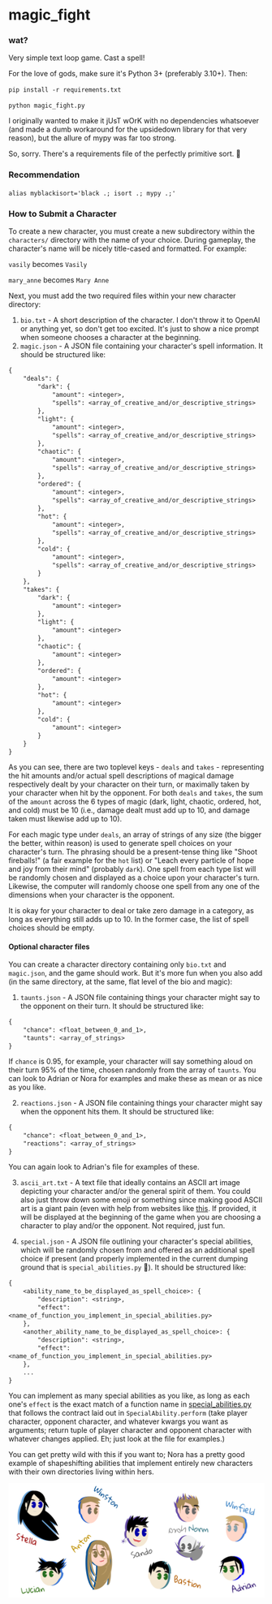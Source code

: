 # magic_fight

### wat?

Very simple text loop game. Cast a spell!

For the love of gods, make sure it's Python 3+ (preferably 3.10+). Then:

`pip install -r requirements.txt`

`python magic_fight.py`

I originally wanted to make it jUsT wOrK with no dependencies whatsoever (and
made a dumb workaround for the upsidedown library for that very reason), but the allure
of mypy was far too strong.

So, sorry. There's a requirements file of the perfectly primitive sort. 🤪

### Recommendation

`alias myblackisort='black .; isort .; mypy .;'`

### How to Submit a Character

To create a new character, you must create a new subdirectory within the `characters/`
directory with the name of your choice. During gameplay, the character's name will
be nicely title-cased and formatted. For example:

`vasily` becomes `Vasily`

`mary_anne` becomes `Mary Anne`

Next, you must add the two required files within your new character directory:

1. `bio.txt` - A short description of the character. I don't throw it to OpenAI or anything
yet, so don't get too excited. It's just to show a nice prompt when someone chooses a character
at the beginning.
2. `magic.json` - A JSON file containing your character's spell information. It should
be structured like:

```
{
    "deals": {
        "dark": {
            "amount": <integer>,
            "spells": <array_of_creative_and/or_descriptive_strings>
        },
        "light": {
            "amount": <integer>,
            "spells": <array_of_creative_and/or_descriptive_strings>
        },
        "chaotic": {
            "amount": <integer>,
            "spells": <array_of_creative_and/or_descriptive_strings>
        },
        "ordered": {
            "amount": <integer>,
            "spells": <array_of_creative_and/or_descriptive_strings>
        },
        "hot": {
            "amount": <integer>,
            "spells": <array_of_creative_and/or_descriptive_strings>
        },
        "cold": {
            "amount": <integer>,
            "spells": <array_of_creative_and/or_descriptive_strings>
        }
    },
    "takes": {
        "dark": {
            "amount": <integer>
        },
        "light": {
            "amount": <integer>
        },
        "chaotic": {
            "amount": <integer>
        },
        "ordered": {
            "amount": <integer>
        },
        "hot": {
            "amount": <integer>
        },
        "cold": {
            "amount": <integer>
        }
    }
}

```

As you can see, there are two toplevel keys - `deals` and `takes` - representing
the hit amounts and/or actual spell descriptions of magical damage respectively
dealt by your character on their turn, or maximally taken by your character when hit by
the opponent. For both `deals` and `takes`, the sum of the `amount` across the 6 types of
magic (dark, light, chaotic, ordered, hot, and cold) must be 10 (i.e., damage dealt
must add up to 10, and damage taken must likewise add up to 10).


For each magic type under `deals`, an array of strings of any size (the bigger the better, within
reason) is used to generate spell choices on your character's turn. The phrasing
should be a present-tense thing like "Shoot fireballs!" (a fair example for the `hot` list)
or "Leach every particle of hope and joy from their mind" (probably `dark`). One spell
from each type list will be randomly chosen and displayed as a choice upon your character's
turn. Likewise, the computer will randomly choose one spell from any one of the dimensions
when your character is the opponent.

It is okay for your character to deal or take zero damage in a category, as long as
everything still adds up to 10. In the former case, the list of spell choices should
be empty.


#### Optional character files

You can create a character directory containing only `bio.txt` and `magic.json`, and
the game should work. But it's more fun when you also add (in the same directory,
at the same, flat level of the bio and magic):

1. `taunts.json` - A JSON file containing things your character might say to the opponent
on their turn. It should be structured like:

```
{
    "chance": <float_between_0_and_1>,
    "taunts": <array_of_strings>
}
```

If `chance` is 0.95, for example, your character will say something aloud on their turn
95% of the time, chosen randomly from the array of `taunts`. You can look to Adrian or
Nora for examples and make these as mean or as nice as you like.

2. `reactions.json` - A JSON file containing things your character might say when the
opponent hits them. It should be structured like:

```
{
    "chance": <float_between_0_and_1>,
    "reactions": <array_of_strings>
}
```
You can again look to Adrian's file for examples of these.

3. `ascii_art.txt` - A text file that ideally contains an ASCII art image depicting
your character and/or the general spirit of them. You could also just throw down
some emoji or something since making good ASCII art is a giant pain (even with help
from websites like [this](https://manytools.org/hacker-tools/convert-images-to-ascii-art/).
If provided, it will be displayed at the beginning of the game when you are choosing
a character to play and/or the opponent. Not required, just fun.

4. `special.json` - A JSON file outlining your character's special abilities, which
will be randomly chosen from and offered as an additional spell choice if present (and
properly implemented in the current dumping ground that is `special_abilities.py` 🤪).
It should be structured like:

```
{
    <ability_name_to_be_displayed_as_spell_choice>: {
        "description": <string>,
        "effect": <name_of_function_you_implement_in_special_abilities.py>
    },
    <another_ability_name_to_be_displayed_as_spell_choice>: {
        "description": <string>,
        "effect": <name_of_function_you_implement_in_special_abilities.py>
    },
    ...
}
```
You can implement as many special abilities as you like, as long as each one's
`effect` is the exact match of a function name in [special_abilities.py](https://github.com/fialovy/magic_fight/blob/26-character-readme/special_abilities.py)
that follows the contract laid out in `SpecialAbility.perform` (take player character, opponent
character, and whatever kwargs you want as arguments; return tuple of player character
and opponent character with whatever changes applied. Eh; just look at the file for examples.)

You can get pretty wild with this if you want to; Nora has a pretty good example of
shapeshifting abilities that implement entirely new characters with their own directories
living within hers.


![Character doodles](images/neat.png)

